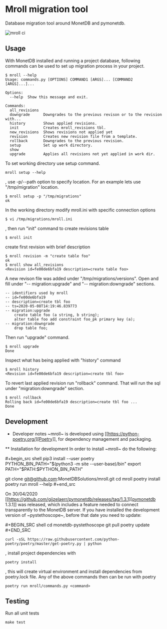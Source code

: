 # Mroll migration tool
Database migration tool around MonetDB and pymonetdb.

![mroll ci](https://github.com/MonetDBSolutions/mroll/workflows/ci_workflow/badge.svg)

## Usage

With MonetDB installed and running a project database, following commands can be used to set up migration 
process in your project.

```
$ mroll --help
Usage: commands.py [OPTIONS] COMMAND1 [ARGS]... [COMMAND2 [ARGS]...]...

Options:
  --help  Show this message and exit.

Commands:
  all_revisions
  downgrade      Downgrades to the previous revison or to the revision with...
  history        Shows applied revisions.
  init           Creates mroll_revisions tbl.
  new_revisions  Shows revisions not applied yet
  revision       Creates new revision file from a template.
  rollback       Downgrades to the previous revision.
  setup          Set up work directory.
  show
  upgrade        Applies all revisions not yet applied in work dir.
```

To set working directory use setup command.
```
mroll setup --help
```

, use  -p/--path option to specify location. For an example lets use "/tmp/migration" location.

```
$ mroll setup -p "/tmp/migrations"
ok
```

In the working directory modify mroll.ini with specific connection options

```
$ vi /tmp/migrations/mroll.ini 
```
, then run "init" command to create revisions table 

```
$ mroll init
```
create first revision with brief description 

```
$ mroll revision -m "create table foo"
ok
$ mroll show all_revisions
<Revision id=fe00de6bfa19 description=create table foo>
```
A new revison file was added under "/tmp/migrations/versions". Open and fill under "-- migration:upgrade" and "-- migration:downgrade" sections. 

```
-- identifiers used by mroll
-- id=fe00de6bfa19
-- description=create tbl foo
-- ts=2020-05-08T14:19:46.839773
-- migration:upgrade
	create table foo (a string, b string);
	alter table foo add constraint foo_pk primary key (a);
-- migration:downgrade
	drop table foo;

```
Then run "upgrade" command.

```
$ mroll upgrade
Done
```
Inspect what has being applied with "history" command

```
$ mroll history
<Revision id=fe00de6bfa19 description=create tbl foo>
```

To revert last applied revision run "rollback" command. That will run the sql under "migration:downgrade"
section.
```
$ mroll rollback 
Rolling back id=fe00de6bfa19 description=create tbl foo ...
Done
```

## Development
* Developer notes
~mroll~ is developed using [[https://python-poetry.org/][Poetry]], for dependency management and
packaging.

** Installation for development
In order to install ~mroll~ do the following:

#+begin_src shell
  pip3 install --user poetry
  PYTHON_BIN_PATH="$(python3 -m site --user-base)/bin"
  export PATH="$PATH:$PYTHON_BIN_PATH"

  git clone git@github.com:MonetDBSolutions/mroll.git
  cd mroll
  poetry install
  poetry run mroll --help
#+end_src

On 30/04/2020 [[https://github.com/gijzelaerr/pymonetdb/releases/tag/1.3.1][pymonetdb 1.3.1]] was released, which includes a feature needed to
connect transparently to the MonetDB server. If you have installed the
development version of ~pystethoscope~, before that date you need to update:

#+BEGIN_SRC shell
  cd monetdb-pystethoscope
  git pull
  poetry update
#+END_SRC
```
curl -sSL https://raw.githubusercontent.com/python-poetry/poetry/master/get-poetry.py | python
```
, install project dependencies with

```
poetry install
```
, this will create virtual environment and install dependencies from poetry.lock file. Any of the above 
commands then can be run with poetry

```
poetry run mroll/commands.py <command>
```
## Testing
Run all unit tests
```
make test
```
